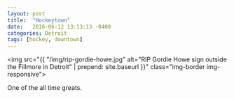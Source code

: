 ```yaml
---
layout: post
title:  "Hockeytown"
date:   2016-06-12 13:13:13 -0400
categories: Detroit
tags: [hockey, downtown]
---
```

<!-- testing -->
<img src="{{ "/img/rip-gordie-howe.jpg" alt="RIP Gordie Howe sign outside the Fillmore in Detroit" | prepend: site.baseurl }}" class="img-border img-responsive">
<p>One of the all time greats.</p>
